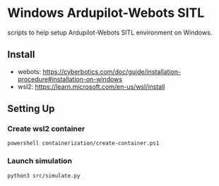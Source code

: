 # Windows Ardupilot-Webots SITL
scripts to help setup Ardupilot-Webots SITL environment on Windows.
## Install
- webots: https://cyberbotics.com/doc/guide/installation-procedure#installation-on-windows
- wsl2: https://learn.microsoft.com/en-us/wsl/install
## Setting Up
### Create wsl2 container

```
powershell containerization/create-container.ps1
```
### Launch simulation
```
python3 src/simulate.py
```
